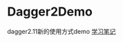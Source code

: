 # Dagger2Demo
dagger2.11新的使用方式demo
[学习笔记](https://github.com/ahhsfj1991/AndroidNotes/blob/master/Notes/Dagger2.11%E5%AD%A6%E4%B9%A0%E7%AC%94%E8%AE%B0.md)